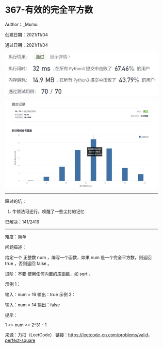 # 367-有效的完全平方数

Author：_Mumu

创建日期：2021/11/04

通过日期：2021/11/04

![](./通过截图2.jpg)

![](./通过截图1.jpg)

*****

踩过的坑：

1. 牛顿法可还行，唤醒了一些尘封的记忆

已解决：141/2416

*****

难度：简单

问题描述：

给定一个 正整数 num ，编写一个函数，如果 num 是一个完全平方数，则返回 true ，否则返回 false 。

进阶：不要 使用任何内置的库函数，如  sqrt 。

 

示例 1：

输入：num = 16
输出：true
示例 2：

输入：num = 14
输出：false


提示：

1 <= num <= 2^31 - 1

来源：力扣（LeetCode）
链接：https://leetcode-cn.com/problems/valid-perfect-square
